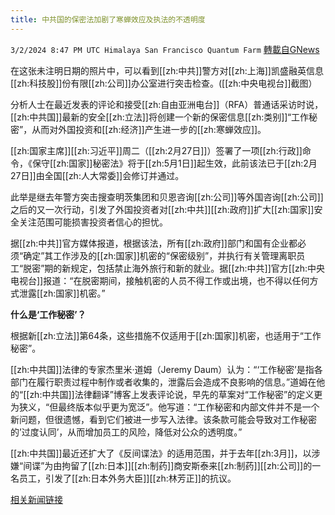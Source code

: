 ```yaml
---
title: 中共国的保密法加剧了寒蝉效应及执法的不透明度
---
```

`3/2/2024 8:47 PM UTC Himalaya San Francisco Quantum Farm` [轉載自GNews](https://gnews.org/articles/2359590)

在这张未注明日期的照片中，可以看到[[zh:中共]]警方对[[zh:上海]]凯盛融英信息[[zh:科技股]]份有限[[zh:公司]]办公室进行突击检查。([[zh:中央电视台]]截图）

分析人士在最近发表的评论和接受[[zh:自由亚洲电台]]（RFA）普通话采访时说，[[zh:中共国]]最新的安全[[zh:立法]]将创建一个新的保密信息[[zh:类别]]“工作秘密”，从而对外国投资和[[zh:经济]]产生进一步的[[zh:寒蝉效应]]。

[[zh:国家主席]][[zh:习近平]]周二（[[zh:2月27日]]）签署了一项[[zh:行政]]命令，《保守[[zh:国家]]秘密法》将于[[zh:5月1日]]起生效，此前该法已于[[zh:2月27日]]由全国[[zh:人大常委]]会修订并通过。

此举是继去年警方突击搜查明茨集团和贝恩咨询[[zh:公司]]等外国咨询[[zh:公司]]之后的又一次行动，引发了外国投资者对[[zh:中共]][[zh:政府]]扩大[[zh:国家]]安全关注范围可能损害投资者信心的担忧。

据[[zh:中共]]官方媒体报道，根据该法，所有[[zh:政府]]部门和国有企业都必须“确定”其工作涉及的[[zh:国家]]机密的“保密级别”，并执行有关管理离职员工“脱密”期的新规定，包括禁止海外旅行和新的就业。据[[zh:中共]]官方[[zh:中央电视台]]报道：“在脱密期间，接触机密的人员不得工作或出境，也不得以任何方式泄露[[zh:国家]]机密。”

**什么是‘工作秘密’？**

根据新[[zh:立法]]第64条，这些措施不仅适用于[[zh:国家]]机密，也适用于“工作秘密”。

[[zh:中共国]]法律的专家杰里米·道姆（Jeremy Daum）认为：“‘工作秘密’是指各部门在履行职责过程中制作或者收集的，泄露后会造成不良影响的信息。”道姆在他的“[[zh:中共国]]法律翻译”博客上发表评论说，早先的草案对“工作秘密”的定义更为狭义，“但最终版本似乎更为宽泛”。他写道：“工作秘密和内部文件并不是一个新问题，但很遗憾，看到它们被进一步写入法律。该条款可能会导致对工作秘密的’过度认同’，从而增加员工的风险，降低对公众的透明度。”

[[zh:中共国]]最近还扩大了《反间谍法》的适用范围，并于去年[[zh:3月]]，以涉嫌“间谍”为由拘留了[[zh:日本]][[zh:制药]]商安斯泰来[[zh:制药]][[zh:公司]]的一名员工，引发了[[zh:日本外务大臣]][[zh:林芳正]]的抗议。

[相关新闻链接](https://www.rfa.org/english/news/china/china-work-secrets-02292024191504.html)
